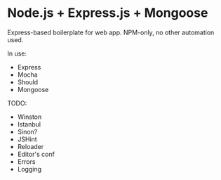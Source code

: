 # Node.js + Express.js + Mongoose

Express-based boilerplate for web app.
NPM-only, no other automation used.

In use:
- Express
- Mocha
- Should
- Mongoose

TODO:
- Winston
- Istanbul
- Sinon?
- JSHint
- Reloader
- Editor's conf
- Errors
- Logging
